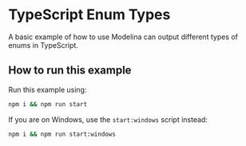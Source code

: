 # TypeScript Enum Types

A basic example of how to use Modelina can output different types of enums in TypeScript.

## How to run this example

Run this example using:

```sh
npm i && npm run start
```

If you are on Windows, use the `start:windows` script instead:

```sh
npm i && npm run start:windows
```
